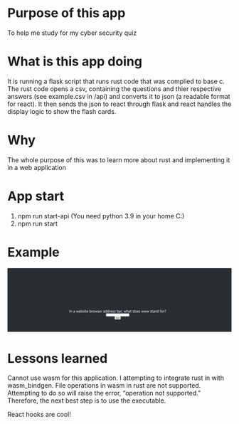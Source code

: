 # Purpose of this app
To help me study for my cyber security quiz

# What is this app doing
It is running a flask script that runs rust code that was complied to base c. The rust code opens a csv, containing the questions and thier respective answers (see example.csv in /api) and converts it to json (a readable format for react). It then sends the json to react through flask and react handles the display logic to show the flash cards.

# Why 
The whole purpose of this was to learn more about rust and implementing it in a web application

# App start
1. npm run start-api (You need python 3.9 in your home C:\)
2. npm run start

# Example
![](React_App_Using_Flask_And_Rust.gif)

# Lessons learned
Cannot use wasm for this application. I attempting to integrate rust in with wasm_bindgen. File operations in wasm in rust are not supported. Attempting to do so will raise the error, “operation not supported.” Therefore, the next best step is to use the executable.

React hooks are cool!

